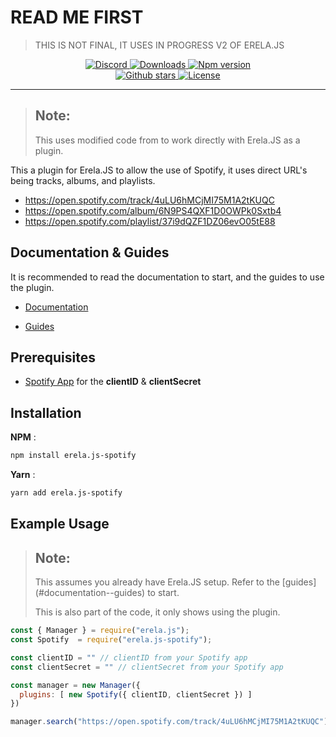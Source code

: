 <h1>READ ME FIRST</h1>

> THIS IS NOT FINAL, IT USES IN PROGRESS V2 OF ERELA.JS

<div align = "center">
    <a href="https://discord.gg/D6FXw55">
<img src="https://img.shields.io/discord/653436871858454538?color=7289DA&label=Support&logo=discord&style=for-the-badge" alt="Discord">
</a> 

<a href="https://www.npmjs.com/package/erela.js-spotify">
<img src="https://img.shields.io/npm/dw/erela.js-spotify?color=CC3534&logo=npm&style=for-the-badge" alt="Downloads">
</a>

<a href="https://www.npmjs.com/package/erela.js-spotify">
<img src="https://img.shields.io/npm/v/erela.js-spotify?color=red&label=Version&logo=npm&style=for-the-badge" alt="Npm version">
</a>

<br>

<a href="https://github.com/Solaris9/erela.js-spotify">
<img src="https://img.shields.io/github/stars/Solaris9/erela.js-spotify?color=333&logo=github&style=for-the-badge" alt="Github stars">
</a>

<a href="https://github.com/Solaris9/erela.js-spotify/blob/master/LICENSE">
<img src="https://img.shields.io/github/license/Solaris9/erela.js-spotify?color=6e5494&logo=github&style=for-the-badge" alt="License">
</a>
<hr>
</div>

> <h2>Note:</h2>
> This uses modified code from <https://github.com/takomst/spotilink> to work directly with Erela.JS as a plugin.

This a plugin for Erela.JS to allow the use of Spotify, it uses direct URL's being tracks, albums, and playlists.

- https://open.spotify.com/track/4uLU6hMCjMI75M1A2tKUQC
- https://open.spotify.com/album/6N9PS4QXF1D0OWPk0Sxtb4
- https://open.spotify.com/playlist/37i9dQZF1DZ06evO05tE88

## Documentation & Guides

It is recommended to read the documentation to start, and the guides to use the plugin.

- [Documentation](http://projects.solaris.codes/erelajs/docs/gettingstarted.html 'Erela.js Documentation') 

- [Guides](http://projects.solaris.codes/erelajs/guides/introduction.html 'Erela.js Guides')

## Prerequisites

- [Spotify App](https://developer.spotify.com/dashboard) for the **clientID** & **clientSecret**

## Installation

**NPM** :
```sh
npm install erela.js-spotify
```

**Yarn** :
```sh
yarn add erela.js-spotify
```

## Example Usage

> <h2>Note:</h2>
> This assumes you already have Erela.JS setup. Refer to the [guides](#documentation--guides) to start.
>
> This is also part of the code, it only shows using the plugin.

```javascript
const { Manager } = require("erela.js");
const Spotify  = require("erela.js-spotify");

const clientID = "" // clientID from your Spotify app
const clientSecret = "" // clientSecret from your Spotify app

const manager = new Manager({
  plugins: [ new Spotify({ clientID, clientSecret }) ]
})

manager.search("https://open.spotify.com/track/4uLU6hMCjMI75M1A2tKUQC")
```